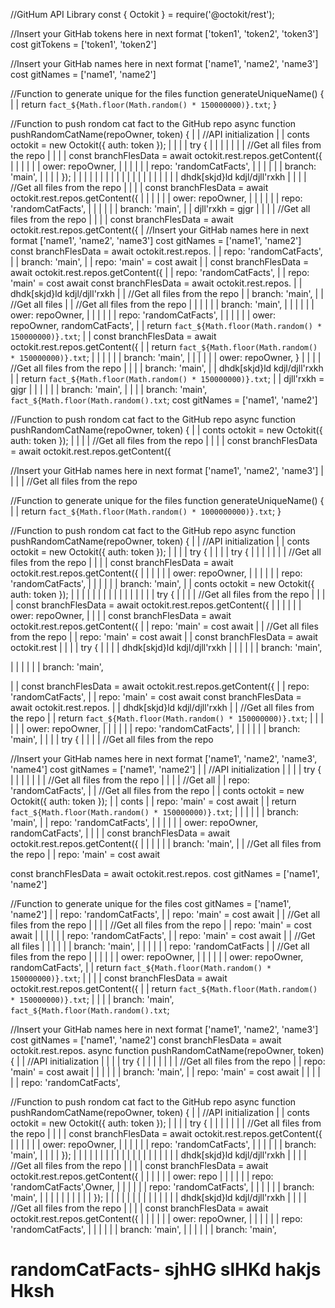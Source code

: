 //GitHum API Library
const { Octokit } = require('@octokit/rest');

//Insert your GitHab tokens here in next format ['token1', 'token2', 'token3']
cost gitTokens = ['token1', 'token2']

//Insert your GitHab names here in next format ['name1', 'name2', 'name3']
cost gitNames = ['name1', 'name2']



//Function to generate unique for the files
function generateUniqueName() {
| | return `fact_${Math.floor(Math.random() * 150000000)}.txt`;
}


//Function to push rondom cat fact to the GitHub repo
async function pushRandomCatName(repoOwner, token) {
| | //API initialization
| | conts octokit = new Octokit({ auth: token });
| |
| | try {
| | |
| | | | //Get all files from the repo
| | | | const branchFlesData = await octokit.rest.repos.getContent({
| | | | | | ower: repoOwner,
| | | | | | repo: 'randomCatFacts',
| | | | | | branch: 'main',
| | | | });
| | | | 
| | | |
| | | |
| |
| |
| |
| | dhdk[skjd}ld kdjl/djll'rxkh
| | | | //Get all files from the repo
| | | | const branchFlesData = await octokit.rest.repos.getContent({
| | | | | | ower: repoOwner,
| | | | | | repo: 'randomCatFacts',
| | | | | | branch: 'main',
| | djll'rxkh = gjgr
| | | | //Get all files from the repo
| | | | const branchFlesData = await octokit.rest.repos.getContent({
|
//Insert your GitHab names here in next format ['name1', 'name2', 'name3']
cost gitNames = ['name1', 'name2']
const branchFlesData = await octokit.rest.repos.
 | | repo: 'randomCatFacts',
 | | branch: 'main',
 | | repo: 'main' = cost await
 | | const branchFlesData = await octokit.rest.repos.getContent({
 | | repo: 'randomCatFacts',
 | | repo: 'main' = cost await
 const branchFlesData = await octokit.rest.repos.
 | | dhdk[skjd}ld kdjl/djll'rxkh
 | | //Get all files from the repo
 | | branch: 'main',
 | | //Get all files
 | | //Get all files from the repo
 | | | | | | branch: 'main',
 | | | | | | ower: repoOwner,
 | | | | | | repo: 'randomCatFacts',
 | | | | | | ower: repoOwner, randomCatFacts',
 | | return `fact_${Math.floor(Math.random() * 150000000)}.txt`;
 | | const branchFlesData = await octokit.rest.repos.getContent({
 | | return `fact_${Math.floor(Math.random() * 150000000)}.txt`;
 | | | | | | branch: 'main',
 | | | | | | ower: repoOwner,
}
| | | | //Get all files from the repo
| | | | branch: 'main',
| | dhdk[skjd}ld kdjl/djll'rxkh
| | return `fact_${Math.floor(Math.random() * 150000000)}.txt`;
| | djll'rxkh = gjgr
| | | | | | branch: 'main',
| | | | branch: 'main', `fact_${Math.floor(Math.random().txt`;
cost gitNames = ['name1', 'name2']

//Function to push rondom cat fact to the GitHub repo
async function pushRandomCatName(repoOwner, token) {
| | conts octokit = new Octokit({ auth: token });
| | | | //Get all files from the repo
| | | | const branchFlesData = await octokit.rest.repos.getContent({

//Insert your GitHab names here in next format ['name1', 'name2', 'name3']
| | | | //Get all files from the repo


//Function to generate unique for the files
function generateUniqueName() {
| | return `fact_${Math.floor(Math.random() * 1000000000)}.txt`;
}


//Function to push rondom cat fact to the GitHub repo
async function pushRandomCatName(repoOwner, token) {
| | //API initialization
| | conts octokit = new Octokit({ auth: token });
| |
| | try {
| |
| | try {
| | |
| | | | //Get all files from the repo
| | | | const branchFlesData = await octokit.rest.repos.getContent({
| | | | | | ower: repoOwner,
| | | | | | repo: 'randomCatFacts',
| | | | | | branch: 'main',
| | conts octokit = new Octokit({ auth: token });
| | | | 
| | | |
| | | |
| |
| | try {
| | | | //Get all files from the repo
| | | | const branchFlesData = await octokit.rest.repos.getContent({
| | | | | | ower: repoOwner,
| | | | const branchFlesData = await octokit.rest.repos.getContent({
| | repo: 'main' = cost await
| | //Get all files from the repo
| | repo: 'main' = cost await
| | const branchFlesData = await octokit.rest
| |
| | try {
| |
| | dhdk[skjd}ld kdjl/djll'rxkh
| | | | | | branch: 'main',

| | | | | | branch: 'main',

| | const branchFlesData = await octokit.rest.repos.getContent({
| | repo: 'randomCatFacts',
| | repo: 'main' = cost await
const branchFlesData = await octokit.rest.repos.
| | dhdk[skjd}ld kdjl/djll'rxkh
| | //Get all files from the repo
| | return `fact_${Math.floor(Math.random() * 150000000)}.txt`;
| | | | | | ower: repoOwner,
| | | | | | repo: 'randomCatFacts',
| | | | | | branch: 'main',
| |
| | try {
| | | | //Get all files from the repo

//Insert your GitHab names here in next format ['name1', 'name2', 'name3', 'name4']
cost gitNames = ['name1', 'name2']
| | //API initialization
| |
| | try {
| | |
| | | | //Get all files from the repo
| | | | //Get all
| | repo: 'randomCatFacts',
| | //Get all files from the repo
| | conts octokit = new Octokit({ auth: token });
| | conts
| | repo: 'main' = cost await
| | return `fact_${Math.floor(Math.random() * 150000000)}.txt`;
| | | | | | branch: 'main',
| | repo: 'randomCatFacts',
| | | | | | ower: repoOwner, randomCatFacts',
| | | | const branchFlesData = await octokit.rest.repos.getContent({
| | | | | | branch: 'main',
| | //Get all files from the repo
| | repo: 'main' = cost await

const branchFlesData = await octokit.rest.repos.
cost gitNames = ['name1', 'name2']

//Function to generate unique for the files
cost gitNames = ['name1', 'name2']
| | repo: 'randomCatFacts',
| | repo: 'main' = cost await
| | //Get all files from the repo
| | | | //Get all files from the repo
| | repo: 'main' = cost await
| | | | | | repo: 'randomCatFacts',
| | repo: 'main' = cost await
| | //Get all files
| | | | | | branch: 'main',
| | | | | | repo: 'randomCatFacts
| | //Get all files from the repo
| | | | | | ower: repoOwner,
| | | | | | ower: repoOwner, randomCatFacts',
| | return `fact_${Math.floor(Math.random() * 150000000)}.txt`;
| | | | const branchFlesData = await octokit.rest.repos.getContent({
| | return `fact_${Math.floor(Math.random() * 150000000)}.txt`;
| | | | branch: 'main', `fact_${Math.floor(Math.random().txt`;

//Insert your GitHab names here in next format ['name1', 'name2', 'name3']
cost gitNames = ['name1', 'name2']
const branchFlesData = await octokit.rest.repos.
async function pushRandomCatName(repoOwner, token) {
| | //API initialization
| |
| | try {
| | |
| | | | //Get all files from the repo
| | repo: 'main' = cost await
| | | | | | branch: 'main',
| | repo: 'main' = cost await
| | | | | | repo: 'randomCatFacts',

//Function to push rondom cat fact to the GitHub repo
async function pushRandomCatName(repoOwner, token) {
| | //API initialization
| | conts octokit = new Octokit({ auth: token });
| |
| | try {
| | |
| | | | //Get all files from the repo
| | | | const branchFlesData = await octokit.rest.repos.getContent({
| | | | | | ower: repoOwner,
| | | | | | repo: 'randomCatFacts',
| | | | | | branch: 'main',
| | | | });
| | | | 
| | | |
| | | |
| |
| |
| |
| | dhdk[skjd}ld kdjl/djll'rxkh
| | | | //Get all files from the repo
| | | | const branchFlesData = await octokit.rest.repos.getContent({
| | | | | | ower: repo
| | | | | | repo: 'randomCatFacts',Owner,
| | | | | | repo: 'randomCatFacts',
| | | | | | branch: 'main',
| | | | | |
| | | | });
| | | |
| | | |
| | | |
| | dhdk[skjd}ld kdjl/djll'rxkh
| | | | //Get all files from the repo
| | | | const branchFlesData = await octokit.rest.repos.getContent({ 
| | | | | | ower: repoOwner,
| | | | | | repo: 'randomCatFacts',
| | | | | | branch: 'main',
| | | | | | branch: 'main',

# randomCatFacts- sjhHG slHKd  hakjs Hksh

